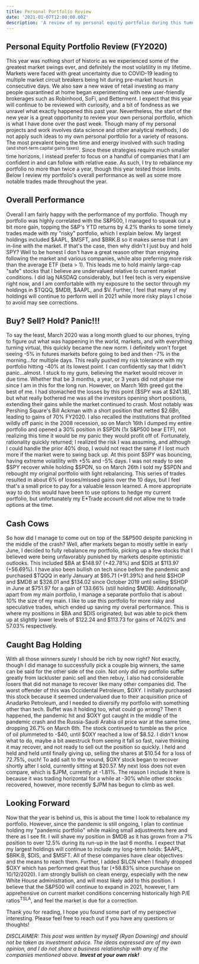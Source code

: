 ```yaml
---
title: Personal Portfolio Review
date: '2021-01-07T12:00:00.00Z'
description: 'A review of my personal equity portfolio during this tumultuous and historic year'
---
```


## Personal Equity Portfolio Review (FY2020)

This year was nothing short of historic as we experienced some of the greatest market swings ever,
and definitely the most volatility in my lifetime. Markets were faced with great uncertainty due to
COVID-19 leading to multiple market circuit breakers being hit during pre-market hours in consecutive days.
We also saw a new wave of retail investing as many people quarantined at home began experimenting with new
user-friendly brokerages such as Robinhood, SoFi, and Betterment. I expect that this year will continue to
be reviewed with curiosity, and a bit of fondness as we unravel what exactly happened this past year.
Nevertheless, the start of the new year is a great opportunity to review your own personal portfolio,
which is what I have done over the past week. Though many of my personal projects and work involves data
science and other analytical methods, I do not apply such ideas to my own personal portfolio for a variety
of reasons. The most prevalent being the time and energy involved with such trading <sup>(and short-term
capital gains taxes)</sup>. Since these strategies require much smaller time horizons, I instead prefer to
focus on a handful of companies that I am confident in and can follow with relative ease. As such, I try to
rebalance my portfolio no more than twice a year, though this year tested those limits. Below I review my
portfolio's overall performance as well as some more notable trades made throughout the year.

## Overall Performance

Overall I am fairly happy with the performance of my portfolio. Though my portfolio was highly correlated with
the S&P500, I managed to squeak out a bit more gain, topping the S&P's YTD returns by 4.2% thanks to some timely
trades made with my "risky" portfolio, which I explain below. My largest holdings included \$AAPL, \$MSFT, and \$BRK.B
so it makes sense that I am in-line with the market. If that's the case, then why didn't I just buy and hold SPY? Well to be honest I don't have a great reason other than enjoying following the market and various companies, while also preferring more risk than the average ETF (beta > 1). This leads me to hold mainly large-cap "safe" stocks that I believe are undervalued
relative to current market conditions. I did lag NASDAQ considerably, but I feel tech is very expensive right now, and
I am comfortable with my exposure to the sector through my holdings in \$TQQQ, \$MDB, \$AAPL, and \$V. Further, I feel that
many of my holdings will continue to perform well in 2021 while more risky plays I chose to avoid may see corrections.

## Buy? Sell? Hold? Panic!!!

To say the least, March 2020 was a long month glued to our phones, trying to figure out what was happening in the
world, markets, and with everything turning virtual, this quickly became the new norm. I definitely won't forget
seeing -5% in futures markets before going to bed and then -7% in the morning...for multiple days. This really
pushed my risk tolerance with my portfolio hitting -40% at its lowest point. I can confidently say that I didn't
panic...almost. I stuck to my guns, believing the market would recover in due time. Whether that be 3 months, a year,
or 3 years did not phase me since I am in this for the long run. However, on March 16th greed got the best of me. I
had stomached the losses by this point (\$SPY was at \$241.18), but what really bothered me was all the investors
opening short positions, extending their gains while the market continued to crash. Most notably was Pershing
Square's Bill Ackman with a short position that netted \$2.6Bn, leading to gains of 70% FY2020. I also recalled the
institutions that profited wildly off panic in the 2008 recession, so on March 16th I dumped my entire portfolio and
opened a 30% position in \$SPDN (1x S&P500 bear ETF), not realizing this time it would be my panic they would profit off of.
Fortunately, rationality quickly returned; I realized the risk I was assuming, and
although I could handle the prior 40% drop, I would not react the same if I lost much more if the market were to swing back up.
At this point \$SPY was bouncing, having extreme volatility with +5% and -5% days. I was not ready to see \$SPY
recover while holding \$SPDN, so on March 26th I sold my \$SPDN and rebought my original portfolio with light rebalancing.
This series of trades resulted in about 6% of losses/missed gains over the 10 days, but I feel that's a small price to pay
for a valuable lesson learned. A more appropriate way to do this would have been to use options to hedge my current portfolio,
but unfortunately my E\*Trade account did not allow me to trade options at the time.

## Cash Cows

So how did I manage to come out on top of the S&P500 despite panicking in the middle of the crash? Well, after markets
began to mostly settle in early June, I decided to fully rebalance my portfolio, picking up a few stocks that I believed
were being unfavorably punished by markets despite optimistic outlooks. This included \$BA at \$148.97 (+42.78%) and
\$DIS at \$113.97 (+56.69%). I have also been bullish on tech since before the pandemic and purchased \$TQQQ in early
January at \$95.71 (+91.39%) and held \$SHOP and $MDB at \$326.01 and \$134.02 since October 2019 until selling \$SHOP in June at \$751.97 for a gain 
of 133.66% (still holding $MDB). Additionally, apart from my main portfolio, I manage a separate portfolio that is about 10% the size of my
main. I like to use this portfolio for more risky and speculative trades, which ended up saving my overall performance.
This is where my positions in \$BA and \$DIS originated, but was able to pick them up at slightly lower levels of \$122.24
and \$113.73 for gains of 74.02% and 57.03% respectively.

## Caught Bag Holding

With all those winners surely I should be rich by now right? Not exactly, though I did manage to successfully pick a
couple big winners, the same can be said for the other side of the coin. Not only did my portfolio suffer greatly from
lackluster panic sell and then rebuy, I also had considerable losers that did not manage to recover like many other
companies did. The worst offender of this was Occidental Petroleum, \$OXY. I initially purchased this stock because it
seemed undervalued due to their acquisition price of Anadarko Petroleum, and I needed to diversify my portfolio with
something other than tech. Buffet was it holding too, what could go wrong? Then it happened, the pandemic hit and \$OXY
got caught in the middle of the pandemic crash and the Russia-Saudi Arabia oil price war at the same time, dropping
26.7% on March 6th. The stock continued to tumble as the price of oil plummeted to -\$40, until \$OXY reached a low of \$8.52. I didn't know what to do, maybe a bit
awestruck from seeing it fall so fast, naive thinking it may recover, and not ready to sell out the position so quickly.
I held and held and held until finally giving up, selling the shares at \$10.54 for a loss of 72.75%, ouch! To add salt to
the wound, \$OXY stock began to recover shortly after I sold, currently sitting at \$20.57. My next loss does not even
compare, which is \$JPM, currently at -1.81%. The reason I include it here is because it was trading horizontal for a
while at -30% while other stocks recovered, however, more recently \$JPM has begun to climb as well.

## Looking Forward

Now that the year is behind us, this is about the time I look to rebalance my portfolio. However, since the pandemic is
still ongoing, I plan to continue holding my "pandemic portfolio" while making small adjustments here and there as I see fit.
I will shave my position in \$MDB as it has grown from a 7% position to over 12.5% during its run-up in the last 6 months.
I expect that my largest holdings will continue to include my long-term holds: \$AAPL, \$BRK.B, \$DIS, and \$MSFT.
All of these companies have clear objectives and the means to reach them. Further, I added \$ILCN when I finally
dropped \$OXY which has performed great thus far (+58.83% since purchase on 10/12/2020). I am strongly bullish on clean
energy, especially with the new White House administration, and will most likely add to this position. I believe that
the S&P500 will continue to expand in 2021, however, I am apprehensive on current market conditions concerning historically
high P/E ratios<sup>TSLA</sup>, and feel the market is due for a correction.

Thank you for reading, I hope you found some part of my perspective interesting. Please feel free to reach out if you have any questions or thoughts!

<i>DISCLAIMER: This post was written by myself (Ryan Downing) and should not be taken as investment advice. The ideas expressed are of my own opinion, and I do not share a business relationship with any of the companies mentioned above. **Invest at your own risk!**</i>

